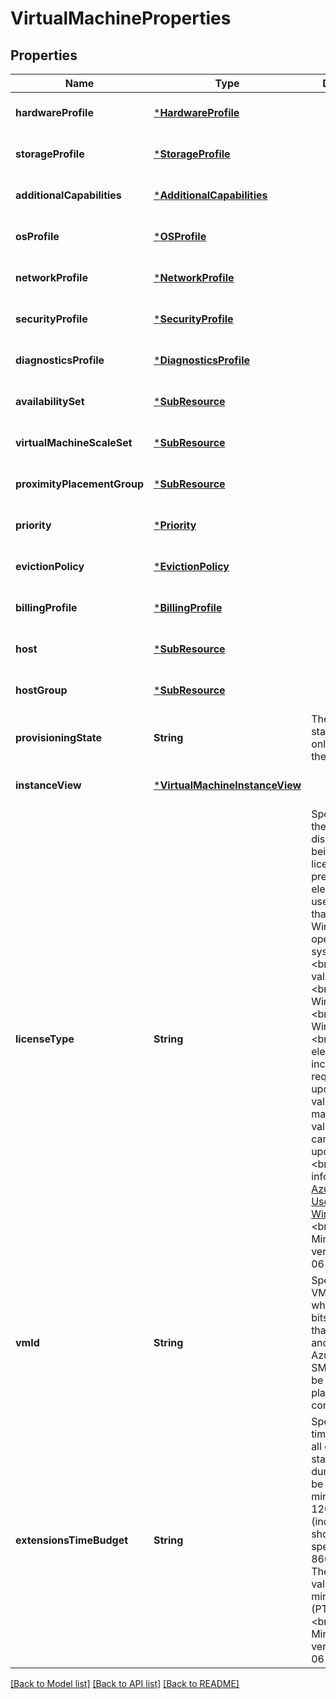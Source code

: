 # VirtualMachineProperties


## Properties
Name | Type | Description | Notes
------------ | ------------- | ------------- | -------------
**hardwareProfile** | [***HardwareProfile**](HardwareProfile.md) |  | [optional] [default to nothing]
**storageProfile** | [***StorageProfile**](StorageProfile.md) |  | [optional] [default to nothing]
**additionalCapabilities** | [***AdditionalCapabilities**](AdditionalCapabilities.md) |  | [optional] [default to nothing]
**osProfile** | [***OSProfile**](OSProfile.md) |  | [optional] [default to nothing]
**networkProfile** | [***NetworkProfile**](NetworkProfile.md) |  | [optional] [default to nothing]
**securityProfile** | [***SecurityProfile**](SecurityProfile.md) |  | [optional] [default to nothing]
**diagnosticsProfile** | [***DiagnosticsProfile**](DiagnosticsProfile.md) |  | [optional] [default to nothing]
**availabilitySet** | [***SubResource**](SubResource.md) |  | [optional] [default to nothing]
**virtualMachineScaleSet** | [***SubResource**](SubResource.md) |  | [optional] [default to nothing]
**proximityPlacementGroup** | [***SubResource**](SubResource.md) |  | [optional] [default to nothing]
**priority** | [***Priority**](Priority.md) |  | [optional] [default to nothing]
**evictionPolicy** | [***EvictionPolicy**](EvictionPolicy.md) |  | [optional] [default to nothing]
**billingProfile** | [***BillingProfile**](BillingProfile.md) |  | [optional] [default to nothing]
**host** | [***SubResource**](SubResource.md) |  | [optional] [default to nothing]
**hostGroup** | [***SubResource**](SubResource.md) |  | [optional] [default to nothing]
**provisioningState** | **String** | The provisioning state, which only appears in the response. | [optional] [readonly] [default to nothing]
**instanceView** | [***VirtualMachineInstanceView**](VirtualMachineInstanceView.md) |  | [optional] [default to nothing]
**licenseType** | **String** | Specifies that the image or disk that is being used was licensed on-premises. This element is only used for images that contain the Windows Server operating system. &lt;br&gt;&lt;br&gt; Possible values are: &lt;br&gt;&lt;br&gt; Windows_Client &lt;br&gt;&lt;br&gt; Windows_Server &lt;br&gt;&lt;br&gt; If this element is included in a request for an update, the value must match the initial value. This value cannot be updated. &lt;br&gt;&lt;br&gt; For more information, see [Azure Hybrid Use Benefit for Windows Server](https://docs.microsoft.com/azure/virtual-machines/virtual-machines-windows-hybrid-use-benefit-licensing?toc&#x3D;%2fazure%2fvirtual-machines%2fwindows%2ftoc.json) &lt;br&gt;&lt;br&gt; Minimum api-version: 2015-06-15 | [optional] [default to nothing]
**vmId** | **String** | Specifies the VM unique ID which is a 128-bits identifier that is encoded and stored in all Azure IaaS VMs SMBIOS and can be read using platform BIOS commands. | [optional] [readonly] [default to nothing]
**extensionsTimeBudget** | **String** | Specifies the time alloted for all extensions to start. The time duration should be between 15 minutes and 120 minutes (inclusive) and should be specified in ISO 8601 format. The default value is 90 minutes (PT1H30M). &lt;br&gt;&lt;br&gt; Minimum api-version: 2020-06-01 | [optional] [default to nothing]


[[Back to Model list]](../README.md#models) [[Back to API list]](../README.md#api-endpoints) [[Back to README]](../README.md)


